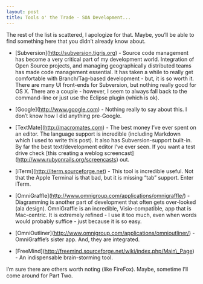 ```yaml
---
layout: post
title: Tools o' the Trade - SOA Development...
---
```


The rest of the list is scattered, I apologize for that. Maybe, you’ll
be able to find something here that you didn’t already know about.

-   \[Subversion\](http://subversion.tigris.org) - Source code
    management has become a very critical part of my development world.
    Integration of Open Source projects, and managing geographically
    distributed teams has made code management essential. It has taken a
    while to really get comfortable with Branch/Tag-based development -
    but, it is so worth it. There are many UI front-ends for Subversion,
    but nothing really good for OS X. There are a couple - however, I
    seem to always fall back to the command-line or just use the Eclipse
    plugin (which is ok).

<!-- -->

-   \[Google\](http://www.google.com) - Nothing really to say about
    this. I don’t know how I did anything pre-Google.

<!-- -->

-   \[TextMate\](http://macromates.com) - The best money I’ve ever spent
    on an editor. The language support is incredible (including Markdown
    which I used to write this post). It also has Subversion-support
    built-in. By far the best text/development editor I’ve ever seen. If
    you want a test drive check \[this creating a weblog
    screencast\](http://www.rubyonrails.org/screencasts) out.

<!-- -->

-   \[iTerm\](http://iterm.sourceforge.net) - This tool is incredible
    useful. Not that the Apple Terminal is that bad, but it is missing
    “tab” support. Enter iTerm.

<!-- -->

-   \[OmniGraffle\](http://www.omnigroup.com/applications/omnigraffle/) -
    Diagramming is another part of development that often gets
    over-looked (ala design). OmniGraffle is an incredible,
    Visio-compatible, app that is Mac-centric. It is extremely refined -
    I use it too much, even when words would probably suffice - just
    because it is so easy.

<!-- -->

-   \[OmniOutliner\](http://www.omnigroup.com/applications/omnioutliner/) -
    OmniGraffle’s sister app. And, they are integrated.

<!-- -->

-   \[FreeMind\](http://freemind.sourceforge.net/wiki/index.php/Main\_Page) -
    An indispensable brain-storming tool.

I’m sure there are others worth noting (like FireFox). Maybe, sometime
I’ll come around for Part Two.
